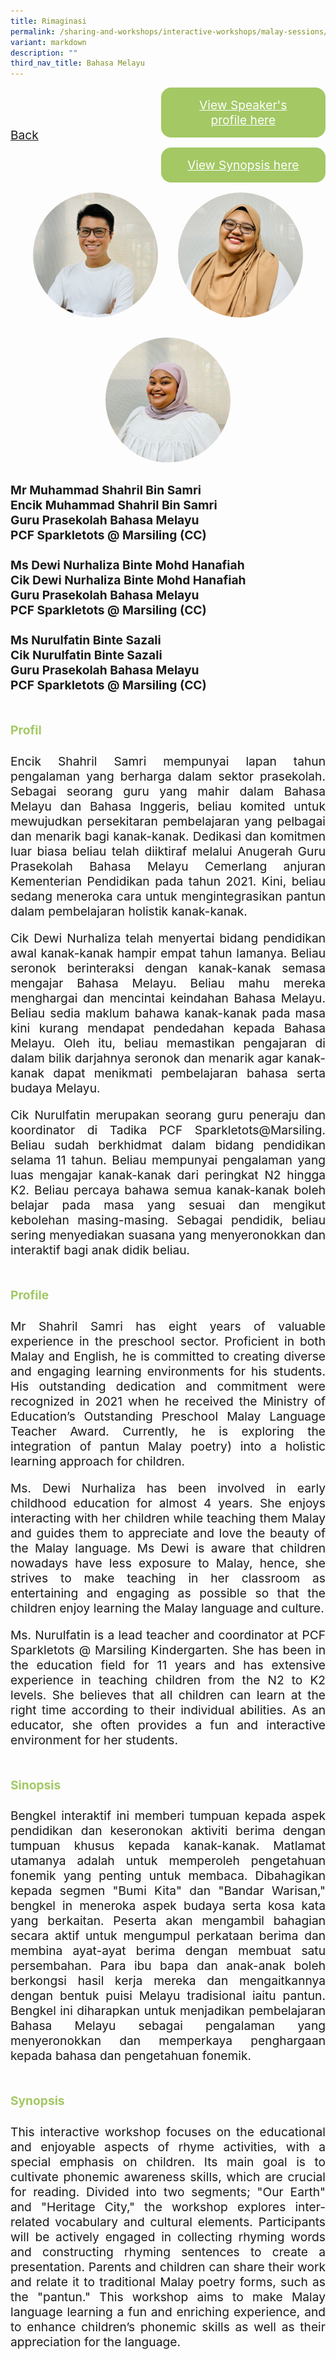 ```yaml
---
title: Rimaginasi
permalink: /sharing-and-workshops/interactive-workshops/malay-sessions/ml5/
variant: markdown
description: ""
third_nav_title: Bahasa Melayu
---
```

<style>
.entry-title{
  font-size: 2.25rem;
  font-weight: 700;
  margin-bottom: 2rem;
  text-align: center;
}
.entry-content p{
  text-align: justify;
}

.entry-title.supported-by{
  margin-bottom: 0;
  margin-top: 3rem;
}

.entry-content .buttons-container{
  align-items: center;
  column-gap: 1rem;
  display: flex;
  flex-wrap: wrap;
  justify-content: center;
}
.entry-content .buttons-container .btn-link{
  background-color: #7431e8;
  border-radius: 0.4rem;
  color: #fff;
  font-size: 1.5rem;
  margin-bottom: 1rem;
  padding: 15px 20px;
  text-align: center;
  text-decoration: none;
  width: 15rem;
}
.entry-content .buttons-container .btn-link:hover{
  background-color: lightgrey;
}

.entry-content.sharing-sessions{
  align-items: center;
  display: flex;
  flex-direction: column;
  row-gap: 1.5rem;
}
.entry-content.sharing-sessions .session-item{
  align-items: flex-start;
  background-color:#d84178;
  border-radius: 0.5rem;
  color: #ffffff;
  row-gap: 2rem;
  display: flex;
  font-size: 1.1rem;
  flex-direction: column;
  line-height: 1.2;
  justify-content: space-between;
  margin-bottom: 2rem;
  padding: 1rem;
  width: 100%;
}
.entry-content.sharing-sessions .session-item .lower-wrapper{
  display: flex;
  flex-direction: column;
  row-gap: 2rem;
  width: 100%;
}
.entry-content.sharing-sessions .session-item .session-link{
  border: 2px solid lightgrey;
  border-radius: 0.5rem;
  padding: 1rem;
  text-align: center;
}
.entry-content.sharing-sessions .session-item .session-link a{
  color: #ffffff;
}

.entry-content.sharing-sessions.malay-sessions .session-item{
  background-color: #a3c864;
}

.entry-content.sharing-sessions.tamil-sessions .session-item,
.entry-content.sharing-sessions.preschools-exhibitors .session-item{
  background-color: #9b4490;
}

.entry-content.sharing-sessions.english-sessions .session-item{
  background-color: #fa0;
}

.entry-content.sharing-sessions.primary-secondary-exhibitors .session-item{
  background-color: #a3c864;
}

.entry-content.sharing-sessions .session-item .session-link:hover{
  background-color: lightgrey;
}

.entry-content.sharing-session-item{
  font-size: 1.2rem;
}
.entry-content.sharing-session-item .sharing-sessions-nav{
  align-items: center;
  column-gap: 1rem;
  display: flex;
  flex-wrap: wrap;
  justify-content: space-between;
  padding-bottom: 1rem;
}
.entry-content.sharing-session-item .sharing-sessions-nav .inner-nav-wrapper{
  column-gap: 1rem;
  display: flex;
  flex: 2;
  flex-wrap: wrap;
  justify-content: flex-end;
  row-gap: 1rem;
}
.entry-content.sharing-session-item .sharing-sessions-nav .inner-nav-wrapper .nav-btn{
  background-color: #d84178;
  border-radius: 1rem;
  color: #fff;
  padding: 1rem 2rem;
  text-align: center;
  width: 100%;
}
.entry-content.sharing-session-item.malay-session .sharing-sessions-nav .inner-nav-wrapper .nav-btn{
  background-color: #a3c864;
}
.entry-content.sharing-session-item.tamil-session .sharing-sessions-nav .inner-nav-wrapper .nav-btn{
  background-color: #9b4490;
}
.entry-content.sharing-session-item.english-session .sharing-sessions-nav .inner-nav-wrapper .nav-btn{
  background-color: #fa0;
}
.entry-content.sharing-session-item .sharing-sessions-nav .inner-nav-wrapper .nav-btn:hover{
  background-color: lightgrey;
}
.entry-content.sharing-session-item .profile-photo-container{
  align-items: center;
  column-gap: 1rem;
  display: flex;
  flex-wrap: wrap;
  justify-content: space-between;
  row-gap: 1rem;
}
.entry-content.sharing-session-item .profile-photo{
  align-items: center;
  column-gap: 2rem;
  display: flex;
  flex-wrap: wrap;
  justify-content: center;
  row-gap: 2rem;
  margin-bottom: 2rem;
}
.entry-content.sharing-session-item .profile-photo img{
  border-radius: 100px;
  width: 200px;
}
.entry-content.sharing-session-item.awardee-item .profile-photo{
  width: 100%;
}
.entry-content.sharing-session-item .profile-name{
  font-weight: 700;
  margin-bottom: 3rem;
}
.entry-content.sharing-session-item h4{
  color: #d84178;
}
.entry-content.sharing-session-item.malay-session h4{
  color: #a3c864;
}
.entry-content.sharing-session-item.tamil-session h4{
  color: #9b4490;
}
.entry-content.sharing-session-item.english-session h4{
  color: #fa0;
}
.entry-content.sharing-session-item.awardee-item h3,
.entry-content.sharing-session-item.awardee-item h4{
  color: #4372d6;
}
.entry-content.sharing-session-item .section-wrapper{
  margin-bottom: 3rem;
}

.entry-content.awardees-container h4{
  font-weight: 700;
  margin-bottom: 3rem;
}
.entry-content.awardees-container a{
  text-decoration: none;
}
.entry-content.awardees-container .section-wrapper{
  margin-bottom: 10rem;
}
.entry-content.awardees-container .section-row{
  column-gap: 1rem;
  display: flex;
  flex-wrap: wrap;
  justify-content: space-around;
  row-gap: 1rem;
}
.entry-content.awardees-container .section-column{
  width: 30%;
}
.entry-content.awardees-container .awardee-wrapper{
  align-items: center;
  display: flex;
  flex-direction: column;
  justify-content: center;
  row-gap: 1rem;
}
.entry-content.awardees-container .awardee-wrapper .awardee-pic{
  width: 10rem;
}
.entry-content.awardees-container .awardee-wrapper .awardee-profile{
  color: #484848;
  text-align: center;
}
.entry-content.awardees-container .awardee-wrapper .name-english{
  font-size: 1.25rem;
  margin-bottom: 1rem;
}
.entry-content.awardees-container .awardee-wrapper .name-chinese{
  font-size: 1.25rem;
  margin-bottom: 1rem;
}

.entry-content .btntop{
  position: fixed;
  float: right;
  bottom: 20px;
  right: 80px;
  z-index: 99;
  boder: none;
  background-color: #3bb9ff;
  cursor: pointer;
  padding: 15px;
  boder-radius: 4px;
  color: #fff;
  font-weight: 600;
}

.coming-soon{
  color: #7431e8;
  font-size: 2rem;
  font-weight: 700;
  margin-top: 3rem;
  text-align: center;
}

@media all and (min-width: 40rem ){
  .entry-content.sharing-sessions{
    align-items: flex-start;
    display: flex;
    flex-direction: column;
    row-gap: 1.5rem;
  }

  
  .entry-content.sharing-sessions .session-item .lower-wrapper{
    align-items: center;
    flex-direction: row;
    justify-content: space-between;
  }

  .entry-content.sharing-session-item .sharing-sessions-nav .inner-nav-wrapper .nav-btn{
    width: 45%;
  }
}
</style>

<div class="entry-content sharing-session-item malay-session">
<div class="sharing-sessions-nav">
<a href="/sharing-and-workshops/interactive-workshops/malay-sessions/">Back</a>
<div class="inner-nav-wrapper">
<a class="nav-btn" href="#C1">View Speaker's profile here</a>
<a class="nav-btn" href="#C2">View Synopsis here</a>
</div>
</div>

<div class="profile-photo">
<img alt="Muhammad Shahril Bin Samri" src="/images/Interactive_workshops/muhammad-shahril-bin-samri.jpg">
<img alt="Dewi Nurhaliza Binte Mohd Hanafiah" src="/images/Interactive_workshops/dewi-nurhaliza-binte-mohd-hanafiah.jpg">
<img alt="Nurulfatin Binte Sazali" src="/images/Interactive_workshops/nurulfatin-binte-sazali.jpg">
</div>

<div class="profile-name">
Mr Muhammad Shahril Bin Samri<br>
Encik Muhammad Shahril Bin Samri<br>
Guru Prasekolah Bahasa Melayu<br>
PCF Sparkletots @ Marsiling (CC)<br>
<br>
Ms Dewi Nurhaliza Binte Mohd Hanafiah<br>
Cik Dewi Nurhaliza Binte Mohd Hanafiah<br>
Guru Prasekolah Bahasa Melayu<br>
PCF Sparkletots @ Marsiling (CC)<br>
<br>
Ms Nurulfatin Binte Sazali<br>
Cik Nurulfatin Binte Sazali<br>
Guru Prasekolah Bahasa Melayu<br>
PCF Sparkletots @ Marsiling (CC)
</div>

<div class="section-wrapper">
<h4 id="C1">Profil</h4>
<p>
Encik Shahril Samri mempunyai lapan tahun pengalaman yang berharga dalam sektor prasekolah. Sebagai seorang guru yang mahir dalam Bahasa Melayu dan Bahasa Inggeris, beliau komited untuk mewujudkan persekitaran pembelajaran yang pelbagai dan menarik bagi kanak-kanak. Dedikasi dan komitmen luar biasa beliau telah diiktiraf melalui Anugerah Guru Prasekolah Bahasa Melayu Cemerlang anjuran Kementerian Pendidikan pada tahun 2021. Kini, beliau sedang meneroka cara untuk mengintegrasikan pantun dalam pembelajaran holistik kanak-kanak.
</p>
<p>
Cik Dewi Nurhaliza telah menyertai bidang pendidikan awal kanak-kanak hampir empat tahun lamanya. Beliau seronok berinteraksi dengan kanak-kanak semasa mengajar Bahasa Melayu. Beliau mahu mereka menghargai dan mencintai keindahan Bahasa Melayu. Beliau sedia maklum bahawa kanak-kanak pada masa kini kurang mendapat pendedahan kepada Bahasa Melayu. Oleh itu, beliau memastikan pengajaran di dalam bilik darjahnya seronok dan menarik agar kanak-kanak dapat menikmati pembelajaran bahasa serta budaya Melayu.
</p>
<p>
Cik Nurulfatin merupakan seorang guru peneraju dan koordinator di Tadika PCF Sparkletots@Marsiling. Beliau sudah berkhidmat dalam bidang pendidikan selama 11 tahun. Beliau mempunyai pengalaman yang luas mengajar kanak-kanak dari peringkat N2 hingga K2. Beliau percaya bahawa semua kanak-kanak boleh belajar pada masa yang sesuai dan mengikut kebolehan masing-masing. Sebagai pendidik, beliau sering menyediakan suasana yang menyeronokkan dan interaktif bagi anak didik beliau.
</p>
</div>

<div class="section-wrapper">
<h4>Profile</h4>
<p>
Mr Shahril Samri has eight years of valuable experience in the preschool sector. Proficient in both Malay and English, he is committed to creating diverse and engaging learning 
environments for his students. His outstanding dedication and commitment were recognized  in 2021 when he received the Ministry of Education’s Outstanding Preschool Malay Language Teacher Award. Currently, he is exploring the integration of pantun Malay poetry) into a holistic learning approach for children.
</p>
<p>
Ms. Dewi Nurhaliza has been involved in early childhood education for almost 4 years. She enjoys interacting with her children while teaching them Malay and guides them to appreciate and love the beauty of the Malay language. Ms Dewi is aware that children nowadays have less exposure to  Malay, hence, she strives to make teaching in her classroom as entertaining and engaging as possible so that the children enjoy learning the Malay language and culture.
</p>
<p>
Ms. Nurulfatin is a lead teacher and coordinator at PCF Sparkletots @ Marsiling Kindergarten. She has been in the education field for 11 years and has extensive experience in teaching children from the N2 to K2 levels. She believes that all children can learn at the right time according to their individual abilities. As an educator, she often provides a fun and interactive environment for her students.
</p>
</div>

<div class="section-wrapper">
<h4 id="C2">Sinopsis</h4> 
<p>
Bengkel interaktif ini memberi tumpuan kepada aspek pendidikan dan keseronokan aktiviti berima dengan tumpuan khusus kepada kanak-kanak. Matlamat utamanya adalah untuk memperoleh pengetahuan fonemik yang penting untuk membaca. Dibahagikan kepada segmen "Bumi Kita" dan "Bandar Warisan," bengkel in meneroka aspek budaya serta kosa kata yang berkaitan. Peserta akan mengambil bahagian secara aktif untuk mengumpul perkataan berima dan membina ayat-ayat berima dengan membuat satu persembahan. Para ibu bapa dan anak-anak boleh berkongsi hasil kerja mereka dan mengaitkannya dengan bentuk puisi Melayu tradisional iaitu pantun. Bengkel ini diharapkan untuk menjadikan pembelajaran Bahasa Melayu sebagai pengalaman yang menyeronokkan dan memperkaya penghargaan kepada bahasa dan pengetahuan fonemik.
</p>
</div>

<div class="section-wrapper">
<h4>Synopsis</h4> 
<p>
This interactive workshop focuses on the educational and enjoyable aspects of rhyme activities, with a special emphasis on children. Its main goal is to cultivate phonemic awareness skills, which are crucial for reading. Divided into two segments; "Our Earth" and "Heritage City," the workshop explores inter-related vocabulary and cultural elements. Participants will be actively engaged in collecting rhyming words and constructing rhyming sentences to create a presentation. Parents and children can share their work and relate it to traditional Malay poetry forms, such as  the "pantun." This workshop aims to make Malay language learning a fun and enriching experience, and to enhance children’s phonemic skills  as well as their appreciation for the language.
</p>
</div>

<div class="section-wrapper">
</div>
</div>